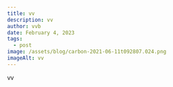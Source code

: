 ```yaml
---
title: vv
description: vv
author: vvb
date: February 4, 2023
tags:
  - post
image: /assets/blog/carbon-2021-06-11t092807.024.png
imageAlt: vv
---
```

v﻿v